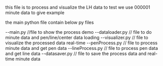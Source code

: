 this file is to process and visualize the LH data 
to test we use 000001 minute data to give example

the main python file contain below py files 

--main.py //file to show the process demo
--dataloader.py // file to do minute data and pen/line/center data loading
--visualizer.py // file to visualize the processed data real-time
--penProcess.py // file to process minute data and get pen data
--lineProcess.py // file to process pen data and get line data
--datasaver.py // file to save the process data and real-time minute data